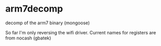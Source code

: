 # arm7decomp
decomp of the arm7 binary (mongoose)

So far I'm only reversing the wifi driver. Current names for registers are from nocash (gbatek)